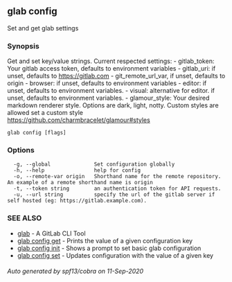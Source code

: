 ## glab config

Set and get glab settings

### Synopsis

Get and set key/value strings.
		Current respected settings:
		- gitlab_token: Your gitlab access token, defaults to environment variables
		- gitlab_uri: if unset, defaults to https://gitlab.com
		- git_remote_url_var, if unset, defaults to origin
		- browser: if unset, defaults to environment variables
		- editor: if unset, defaults to environment variables.
		- visual: alternative for editor. if unset, defaults to environment variables.
		- glamour_style: Your desired markdown renderer style. Options are dark, light, notty. Custom styles are allowed set a custom style
https://github.com/charmbracelet/glamour#styles
	

```
glab config [flags]
```

### Options

```
  -g, --global              Set configuration globally
  -h, --help                help for config
  -o, --remote-var origin   Shorthand name for the remote repository. An example of a remote shorthand name is origin
  -t, --token string        an authentication token for API requests.
  -u, --url string          specify the url of the gitlab server if self hosted (eg: https://gitlab.example.com).
```

### SEE ALSO

* [glab](glab.md)	 - A GitLab CLI Tool
* [glab config get](glab_config_get.md)	 - Prints the value of a given configuration key
* [glab config init](glab_config_init.md)	 - Shows a prompt to set basic glab configuration
* [glab config set](glab_config_set.md)	 - Updates configuration with the value of a given key

###### Auto generated by spf13/cobra on 11-Sep-2020

